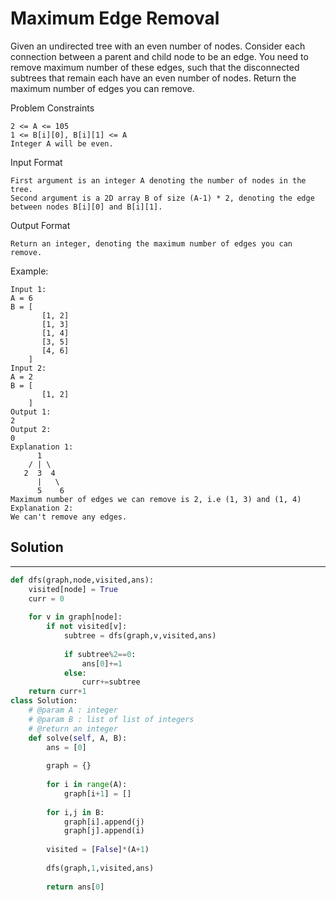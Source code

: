 <h1>Maximum Edge Removal</h1>

<p>
Given an undirected tree with an even number of nodes. Consider each connection between a parent and child node to be an edge.
You need to remove maximum number of these edges, such that the disconnected subtrees that remain each have an even number of nodes.
Return the maximum number of edges you can remove.

Problem Constraints

    2 <= A <= 105
    1 <= B[i][0], B[i][1] <= A
    Integer A will be even.
    
Input Format

    First argument is an integer A denoting the number of nodes in the tree.
    Second argument is a 2D array B of size (A-1) * 2, denoting the edge between nodes B[i][0] and B[i][1].
    
Output Format
    
    Return an integer, denoting the maximum number of edges you can remove.
Example:

    Input 1:
    A = 6
    B = [
           [1, 2]
           [1, 3]
           [1, 4]
           [3, 5]
           [4, 6]
        ]
    Input 2:
    A = 2
    B = [
           [1, 2]
        ]
    Output 1:
    2
    Output 2:
    0
    Explanation 1:
          1
        / | \
       2  3  4
          |   \
          5    6
    Maximum number of edges we can remove is 2, i.e (1, 3) and (1, 4)
    Explanation 2:
    We can't remove any edges.

<h2>Solution</h2>

***

```python
def dfs(graph,node,visited,ans):
    visited[node] = True
    curr = 0
    
    for v in graph[node]:
        if not visited[v]:
            subtree = dfs(graph,v,visited,ans)
            
            if subtree%2==0:
                ans[0]+=1
            else:
                curr+=subtree
    return curr+1
class Solution:
    # @param A : integer
    # @param B : list of list of integers
    # @return an integer
    def solve(self, A, B):
        ans = [0]
        
        graph = {}
        
        for i in range(A):
            graph[i+1] = []
        
        for i,j in B:
            graph[i].append(j)
            graph[j].append(i)
        
        visited = [False]*(A+1)
        
        dfs(graph,1,visited,ans)
        
        return ans[0]
```
